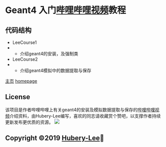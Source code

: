 # Geant4 入门[哔哩哔哩视频](https://space.bilibili.com/19931352)教程

## 代码结构

- LeeCourse1
- - 介绍geant4的安装，及强制类
- LeeCourse2
- - 介绍geant4模拟中的数据提取与保存

[主页](https://github.com/Hubery-Lee/Geant4-jiaocheng) [homepage](https://github.com/Hubery-Lee/Geant4-jiaocheng) 

## License

该项目是作者哔哩哔哩上有关geant4的安装及模拟数据提取与保存的[哔哩哔哩视频](https://space.bilibili.com/19931352)介绍资料，由Hubery-Lee编写，喜欢的同志请收藏赏个赞吧，以支撑作者持续更新发布更优质的资源。
![](https://github.com/Hubery-Lee/Notes/raw/master/images/wechat_pay.jpg)

## Copyright :copyright:2019 [Hubery-Lee](https://github.com/Hubery-Lee):sparkling_heart: 
